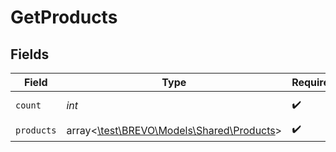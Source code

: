 # GetProducts


## Fields

| Field                                                                        | Type                                                                         | Required                                                                     | Description                                                                  | Example                                                                      |
| ---------------------------------------------------------------------------- | ---------------------------------------------------------------------------- | ---------------------------------------------------------------------------- | ---------------------------------------------------------------------------- | ---------------------------------------------------------------------------- |
| `count`                                                                      | *int*                                                                        | :heavy_check_mark:                                                           | Number of products                                                           | 17655                                                                        |
| `products`                                                                   | array<[\test\BREVO\Models\Shared\Products](../../models/shared/Products.md)> | :heavy_check_mark:                                                           | N/A                                                                          |                                                                              |